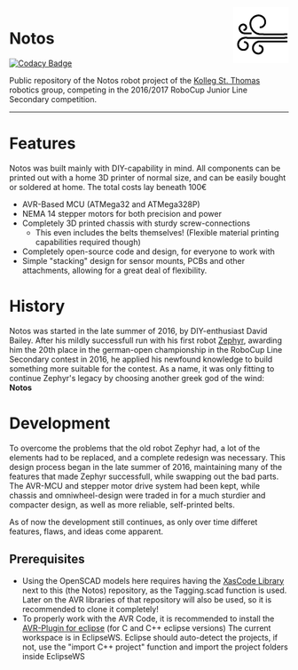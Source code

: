 <img align="right" src="Logo.png"/>

# Notos

[![Codacy Badge](https://api.codacy.com/project/badge/Grade/01772fe49d4c452887582b17bea2e4c0)](https://www.codacy.com/app/Xasin/Notos?utm_source=github.com&utm_medium=referral&utm_content=XasWorks/Notos&utm_campaign=badger)

Public repository of the Notos robot project of the [Kolleg St. Thomas][kst] robotics group, competing in the 2016/2017 RoboCup Junior Line Secondary competition.

[kst]:http://www.kolleg-st-thomas.de

----------

# Features
Notos was built mainly with DIY-capability in mind. All components can be printed out with a home 3D printer of normal size, and can be easily bought or soldered at home. The total costs lay beneath 100€

- AVR-Based MCU (ATMega32 and ATMega328P)
- NEMA 14 stepper motors for both precision and power
- Completely 3D printed chassis with sturdy screw-connections
	- This even includes the belts themselves! (Flexible material printing capabilities required though)
- Completely open-source code and design, for everyone to work with
- Simple "stacking" design for sensor mounts, PCBs and other attachments, allowing for a great deal of flexibility.

# History
Notos was started in the late summer of 2016, by DIY-enthusiast David Bailey.
After his mildly successfull run with his first robot [Zephyr][zephyrRepo], awarding him the 20th place in the german-open championship in the RoboCup Line Secondary contest in 2016, he applied his newfound knowledge to build something more suitable for the contest.
As a name, it was only fitting to continue Zephyr's legacy by choosing another greek god of the wind: **Notos**

[zephyrRepo]:https://www.github.com/XasWorks/Hexa-Bot

# Development
To overcome the problems that the old robot Zephyr had, a lot of the elements had to be replaced, and a complete redesign was necessary. This design process began in the late summer of 2016, maintaining many of the features that made Zephyr successfull, while swapping out the bad parts. The AVR-MCU and stepper motor drive system had been kept, while chassis and omniwheel-design were traded in for a much sturdier and compacter design, as well as more reliable, self-printed belts.

As of now the development still continues, as only over time differet features, flaws, and ideas come apparent.

## Prerequisites
- Using the OpenSCAD models here requires having the [XasCode Library][XasCode] next to this (the Notos) repository, as the Tagging.scad function is used.
	Later on the AVR libraries of that repository will also be used, so it is recommended to clone it completely!
- To properly work with the AVR Code, it is recommended to install the [AVR-Plugin for eclipse][avrplug] (for C and C++ eclipse versions)
	The current workspace is in EclipseWS. Eclipse should auto-detect the projects, if not, use the "import C++ project" function and import the project folders inside EclipseWS


[avrplug]:http://avr-eclipse.sourceforge.net/wiki/index.php/The_AVR_Eclipse_Plugin
[XasCode]:https://www.github.com/XasWorks/XasCode
